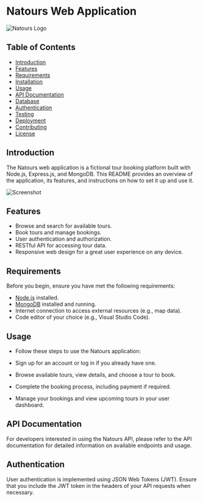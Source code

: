 # Natours Web Application

![Natours Logo](link_to_logo.png)

## Table of Contents

- [Introduction](#introduction)
- [Features](#features)
- [Requirements](#requirements)
- [Installation](#installation)
- [Usage](#usage)
- [API Documentation](#api-documentation)
- [Database](#database)
- [Authentication](#authentication)
- [Testing](#testing)
- [Deployment](#deployment)
- [Contributing](#contributing)
- [License](#license)

## Introduction

The Natours web application is a fictional tour booking platform built with Node.js, Express.js, and MongoDB. This README provides an overview of the application, its features, and instructions on how to set it up and use it.

![Screenshot](https://prnt.sc/VB9RFef7ePML)

## Features

- Browse and search for available tours.
- Book tours and manage bookings.
- User authentication and authorization.
- RESTful API for accessing tour data.
- Responsive web design for a great user experience on any device.

## Requirements

Before you begin, ensure you have met the following requirements:

- [Node.js](https://nodejs.org/) installed.
- [MongoDB](https://www.mongodb.com/) installed and running.
- Internet connection to access external resources (e.g., map data).
- Code editor of your choice (e.g., Visual Studio Code).

## Usage
- Follow these steps to use the Natours application:

- Sign up for an account or log in if you already have one.

- Browse available tours, view details, and choose a tour to book.

- Complete the booking process, including payment if required.

- Manage your bookings and view upcoming tours in your user dashboard.

## API Documentation
For developers interested in using the Natours API, please refer to the API documentation for detailed information on available endpoints and usage.


## Authentication
User authentication is implemented using JSON Web Tokens (JWT). Ensure that you include the JWT token in the headers of your API requests when necessary.

